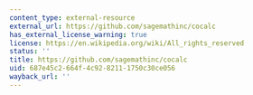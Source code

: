 ```yaml
---
content_type: external-resource
external_url: https://github.com/sagemathinc/cocalc
has_external_license_warning: true
license: https://en.wikipedia.org/wiki/All_rights_reserved
status: ''
title: https://github.com/sagemathinc/cocalc
uid: 687e45c2-664f-4c92-8211-1750c30ce056
wayback_url: ''
---
```

